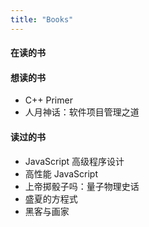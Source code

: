 ```yaml
---
title: "Books"
---
```


#### 在读的书


#### 想读的书

- C++ Primer
- 人月神话：软件项目管理之道

#### 读过的书

- JavaScript 高级程序设计
- 高性能 JavaScript
- 上帝掷骰子吗：量子物理史话
- 盛夏的方程式
- 黑客与画家
